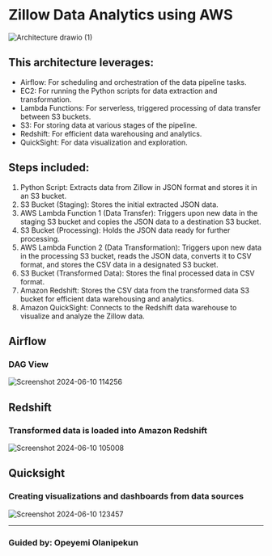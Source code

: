 # Zillow Data Analytics using AWS

![Architecture drawio (1)](https://github.com/bhavanachitragar/zillow-data-analytics/assets/91766461/d36ab26a-5f22-4866-8e1b-ddea2ed2bd98)

## This architecture leverages:
- Airflow: For scheduling and orchestration of the data pipeline tasks.
- EC2: For running the Python scripts for data extraction and transformation.
- Lambda Functions: For serverless, triggered processing of data transfer between S3 buckets.
- S3: For storing data at various stages of the pipeline.
- Redshift: For efficient data warehousing and analytics.
- QuickSight: For data visualization and exploration.

## Steps included:
1. Python Script: Extracts data from Zillow in JSON format and stores it in an S3 bucket.
2. S3 Bucket (Staging): Stores the initial extracted JSON data.
3. AWS Lambda Function 1 (Data Transfer): Triggers upon new data in the staging S3 bucket and copies the JSON data to a destination S3 bucket.
4. S3 Bucket (Processing): Holds the JSON data ready for further processing.
5. AWS Lambda Function 2 (Data Transformation): Triggers upon new data in the processing S3 bucket, reads the JSON data, converts it to CSV format, and stores the CSV data in a designated S3 bucket.
6. S3 Bucket (Transformed Data): Stores the final processed data in CSV format.
7. Amazon Redshift: Stores the CSV data from the transformed data S3 bucket for efficient data warehousing and analytics.
8. Amazon QuickSight: Connects to the Redshift data warehouse to visualize and analyze the Zillow data.


## Airflow
### DAG View
![Screenshot 2024-06-10 114256](https://github.com/bhavanachitragar/zillow-data-analytics/assets/91766461/deadc3d2-cdbe-4c4e-8b70-50c6e4cdac57)


## Redshift
### Transformed data is loaded into Amazon Redshift
![Screenshot 2024-06-10 105008](https://github.com/bhavanachitragar/zillow-data-analytics/assets/91766461/4c4cd696-5982-4b7c-9c9a-bb5552eb87eb)

## Quicksight
### Creating visualizations and dashboards from data sources
![Screenshot 2024-06-10 123457](https://github.com/bhavanachitragar/zillow-data-analytics/assets/91766461/324d2a6f-8cfb-4fb7-8125-7c62ac140ab1)

-----------------------------------------------------------------------------------------
### Guided by:  Opeyemi Olanipekun

